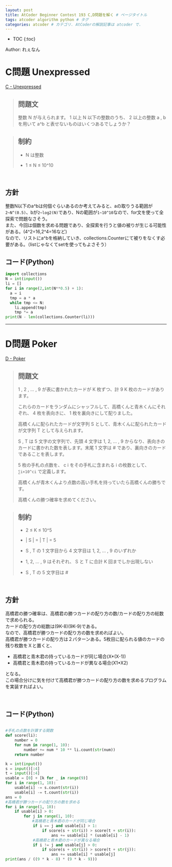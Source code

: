 ```yaml
---
layout: post
title: AtCoder Beginner Contest 193 C,D問題を解く # ページタイトル
tags: atcoder algorithm python # タグ
categories: atcoder # カテゴリ. AtCoderの解説記事は atcoder で.
---
```



* TOC
{:toc}

Author: れぇなん　<!-- 自分の名前 -->

<!-- ↓↓↓↓↓ 記事内容 ↓↓↓↓↓ -->
# C問題 Unexpressed

<a href="https://atcoder.jp/contests/abc193/tasks/abc193_c" target="_blank">C - Unexpressed</a>

> ## 問題文
>整数 
N
 が与えられます。 
1
 以上 
N
 以下の整数のうち、 
2
 以上の整数 
a
,
b
 を用いて 
a^b
 と表せないものはいくつあるでしょうか？

> ## 制約
> * N
 は整数
>
> * 1
≤
N
≤
10^10

<br>

## 方針
整数N以下のa^bは何個ぐらいあるのか考えてみると、aの取りうる範囲が```2~N^(0.5)```、bが```2~log2(N)```であり、Nの範囲が```1~10^10```なので、for文を使って全探索で問題なさそう。
<br>
また、今回は個数を求める問題であり、全探索を行うと値の被りが生じる可能性がある。(4^2=16,2^4=16など)
<br>
なので、リストにa^bを格納していき、collections.Counterにて被りをなくす必要がある。（listじゃなくてsetを使ってもよさそう）
<br>

## コード(Python)

```python
import collections
N = int(input())
li = []
for i in range(2,int(N**0.5) + 1):
  a = i
  tmp = a * a
  while tmp <= N:
    li.append(tmp)
    tmp *= a
print(N - len(collections.Counter(li)))
```
---

# D問題 Poker

<a href="https://atcoder.jp/contests/abc193/tasks/abc193_d" target="_blank">D - Poker</a>

> ## 問題文
>1
,
2
,
…
,
9
  が表に書かれたカードが 
K
 枚ずつ、計 
9
K
 枚のカードがあります。
>
>これらのカードをランダムにシャッフルして、高橋くんと青木くんにそれぞれ、
4
 枚を表向きに、
1
 枚を裏向きにして配りました。
>
>高橋くんに配られたカードが文字列 
S
 として、青木くんに配られたカードが文字列 
T
 として与えられます。
>
>S
,
T
 は 
5
 文字の文字列で、先頭 
4
 文字は 1, 2, 
…
, 9 からなり、表向きのカードに書かれた数を表します。末尾 
1
 文字は # であり、裏向きのカードであることを表します。
>
>5
 枚の手札の点数を、
c
i
 をその手札に含まれる 
i
 の枚数として、 
```∑i×10^ci```
 で定義します。
>
>高橋くんが青木くんより点数の高い手札を持っていたら高橋くんの勝ちです。
>
>高橋くんの勝つ確率を求めてください。

> ## 制約
> * 2
≤
K
≤
10^5
>
> * |
S
|
=
|
T
|
=
5
>
> * S
,
T
 の 
1
 文字目から 
4
 文字目は 1, 2, 
…
, 9 のいずれか
>
> * 1, 2, 
…
, 9 はそれぞれ、
S
 と 
T
 に合計 
K
 回までしか出現しない
>
> * S
,
T
 の 
5
 文字目は #

<br>

## 方針
高橋君の勝つ確率は、高橋君の勝つカードの配り方の数/カードの配り方の総数で求められる。
<br>
カードの配り方の総数は(9K-8)(9K-9)である。
<br>
なので、高橋君が勝つカードの配り方の数を求めればよい。
<br>
高橋君が勝つカードの配り方は２パターンある。5枚目に配られる値のカードの残り枚数をＸと置くと、
<br>
* 高橋君と青木君の持っているカードが同じ場合(X*(X-1))
* 高橋君と青木君の持っているカードが異なる場合(X1*X2)

となる。
<br>
この場合分けに気を付けて高橋君が勝つカードの配り方の数を求めるプログラムを実装すればよい。

<br>

## コード(Python)

```python

#手札の点数を計算する関数
def score(li):
    number = 0
    for num in range(1, 10):
        number += num * 10 ** li.count(str(num))
    return number

k = int(input())
s = input()[:4]
t = input()[:4]
usable = [0] + [k for _ in range(9)]
for i in range(1, 10):
    usable[i] -= s.count(str(i))
    usable[i] -= t.count(str(i))
ans = 0
#高橋君が勝つカードの配り方の数を求める
for i in range(1, 10):
    if usable[i] > 0:
        for j in range(1, 10):
          　#高橋君と青木君のカードが同じ場合
            if i == j and usable[i] > 1:
                if score(s + str(i)) > score(t + str(i)):
                    ans += usable[i] * (usable[i] - 1)
            #高橋君と青木君のカードが異なる場合
            if i != j and usable[j] > 0:
                if score(s + str(i)) > score(t + str(j)):
                    ans += usable[i] * usable[j]
print(ans / ((9 * k - 8) * (9 * k - 9)))
```
